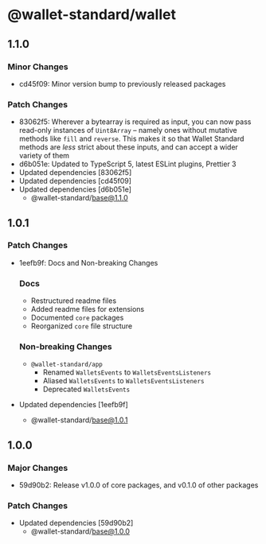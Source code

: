 # @wallet-standard/wallet

## 1.1.0

### Minor Changes

-   cd45f09: Minor version bump to previously released packages

### Patch Changes

-   83062f5: Wherever a bytearray is required as input, you can now pass read-only instances of `Uint8Array` – namely ones without mutative methods like `fill` and `reverse`. This makes it so that Wallet Standard methods are _less_ strict about these inputs, and can accept a wider variety of them
-   d6b051e: Updated to TypeScript 5, latest ESLint plugins, Prettier 3
-   Updated dependencies [83062f5]
-   Updated dependencies [cd45f09]
-   Updated dependencies [d6b051e]
    -   @wallet-standard/base@1.1.0

## 1.0.1

### Patch Changes

-   1eefb9f: Docs and Non-breaking Changes

    ### Docs

    -   Restructured readme files
    -   Added readme files for extensions
    -   Documented `core` packages
    -   Reorganized `core` file structure

    ### Non-breaking Changes

    -   `@wallet-standard/app`
        -   Renamed `WalletsEvents` to `WalletsEventsListeners`
        -   Aliased `WalletsEvents` to `WalletsEventsListeners`
        -   Deprecated `WalletsEvents`

-   Updated dependencies [1eefb9f]
    -   @wallet-standard/base@1.0.1

## 1.0.0

### Major Changes

-   59d90b2: Release v1.0.0 of core packages, and v0.1.0 of other packages

### Patch Changes

-   Updated dependencies [59d90b2]
    -   @wallet-standard/base@1.0.0

